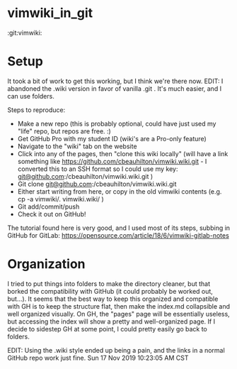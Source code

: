 # vimwiki_in_git
:git:vimwiki:

# Setup
It took a bit of work to get this working, but I think we're there now. EDIT: I abandoned the .wiki version in favor of vanilla .git . It's much easier, and I can use folders.

Steps to reproduce:

- Make a new repo (this is probably optional, could have just used my "life" repo, but repos are free. :)
- Get GitHub Pro with my student ID (wiki's are a Pro-only feature)
- Navigate to the "wiki" tab on the website
- Click into any of the pages, then "clone this wiki locally" (will have a link something like https://github.com/cbeauhilton/vimwiki.wiki.git - I converted this to an SSH format so I could use my key: git@github.com:/cbeauhilton/vimwiki.wiki.git )
- Git clone git@github.com:/cbeauhilton/vimwiki.wiki.git
- Either start writing from here, or copy in the old vimwiki contents (e.g. cp -a vimwiki/. vimwiki.wiki/ )
- Git add/commit/push
- Check it out on GitHub!

The tutorial found here is very good, and I used most of its steps, subbing in GitHub for GitLab: https://opensource.com/article/18/6/vimwiki-gitlab-notes

# Organization
I tried to put things into folders to make the directory cleaner, but that borked the compatibility with GitHub (it could probably be worked out, but...). It seems that the best way to keep this organized and compatible with GH is to keep the structure flat, then make the index.md collapsible and well organized visually. On GH, the "pages" page will be essentially useless, but accessing the index will show a pretty and well-organized page. If I decide to sidestep GH at some point, I could pretty easily go back to folders.

EDIT: Using the .wiki style ended up being a pain, and the links in a normal GitHub repo work just fine.
Sun 17 Nov 2019 10:23:05 AM CST
